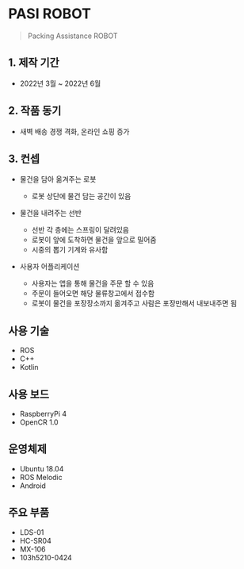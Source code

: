 # PASI ROBOT

> Packing Assistance ROBOT

## 1. 제작 기간
- 2022년 3월 ~ 2022년 6월

## 2. 작품 동기
- 새벽 배송 경쟁 격화, 온라인 쇼핑 증가

## 3. 컨셉
* 물건을 담아 옮겨주는 로봇
  * 로봇 상단에 물건 담는 공간이 있음

* 물건을 내려주는 선반
    * 선반 각 층에는 스프링이 달려있음
    * 로봇이 앞에 도착하면 물건을 앞으로 밀어줌
    * 시중의 뽑기 기계와 유사함

* 사용자 어플리케이션
    * 사용자는 앱을 통해 물건을 주문 할 수 있음
    * 주문이 들어오면 해당 물류창고에서 접수함
    * 로봇이 물건을 포장장소까지 옮겨주고 사람은 포장만해서 내보내주면 됨

## 사용 기술
- ROS
- C++
- Kotlin

## 사용 보드
- RaspberryPi 4
- OpenCR 1.0

## 운영체제
- Ubuntu 18.04
- ROS Melodic
- Android

## 주요 부품
- LDS-01
- HC-SR04
- MX-106
- 103h5210-0424
